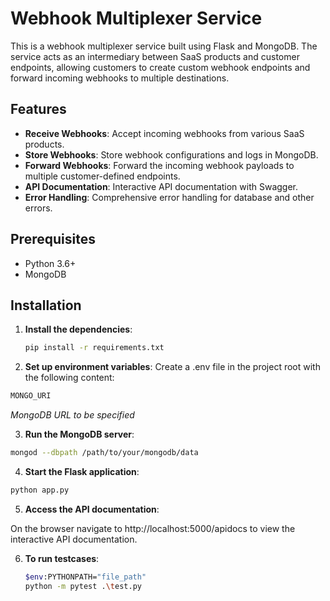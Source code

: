 # Webhook Multiplexer Service

This is a webhook multiplexer service built using Flask and MongoDB. The service acts as an intermediary between SaaS products and customer endpoints, allowing customers to create custom webhook endpoints and forward incoming webhooks to multiple destinations.

## Features

- **Receive Webhooks**: Accept incoming webhooks from various SaaS products.
- **Store Webhooks**: Store webhook configurations and logs in MongoDB.
- **Forward Webhooks**: Forward the incoming webhook payloads to multiple customer-defined endpoints.
- **API Documentation**: Interactive API documentation with Swagger.
- **Error Handling**: Comprehensive error handling for database and other errors.

## Prerequisites

- Python 3.6+
- MongoDB

## Installation

1. **Install the dependencies**:
   ```bash
   pip install -r requirements.txt

2. **Set up environment variables**:
  Create a .env file in the project root with the following content:
  ```bash
  MONGO_URI
  ```
*MongoDB URL to be specified*

3.  **Run the MongoDB server**:
  ```bash
  mongod --dbpath /path/to/your/mongodb/data
```

4. **Start the Flask application**:
  ```bash
  python app.py
```

5. **Access the API documentation**:

On the browser navigate to http://localhost:5000/apidocs to view the interactive API documentation.

6. **To run testcases**:
   ```bash
   $env:PYTHONPATH="file_path"
   python -m pytest .\test.py
